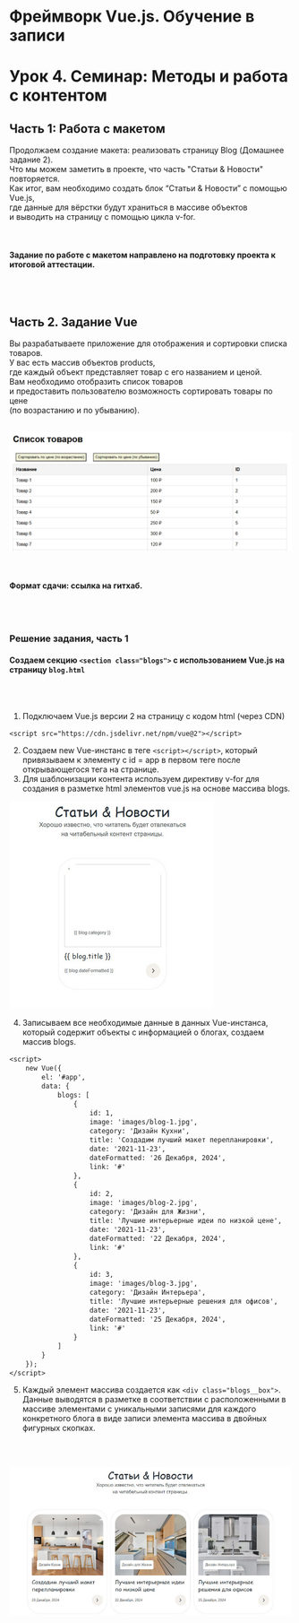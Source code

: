# Фреймворк Vue.js. Обучение в записи

# Урок 4. Семинар: Методы и работа с контентом
## Часть 1: Работа с макетом

Продолжаем создание макета: реализовать страницу Blog (Домашнее задание 2).<br>
Что мы можем заметить в проекте, что часть "Статьи & Новости" повторяется.<br> 
Как итог, вам необходимо создать блок “Статьи & Новости” с помощью Vue.js,<br> 
где данные для вёрстки будут храниться в массиве объектов<br> 
и выводить на страницу с помощью цикла v-for.

<br>

#### Задание по работе с макетом направлено на подготовку проекта к итоговой аттестации.

<br>
<br>

## Часть 2. Задание Vue

Вы разрабатываете приложение для отображения и сортировки списка товаров.<br> 
У вас есть массив объектов products,<br>
где каждый объект представляет товар с его названием и ценой.<br> 
Вам необходимо отобразить список товаров<br> 
и предоставить пользователю возможность сортировать товары по цене<br> 
(по возрастанию и по убыванию).
<br>
<br>

![](assets/task-2.jpg)

<br>

#### Формат сдачи: ссылка на гитхаб.

<br>
<br>

### Решение задания, часть 1
#### Создаем секцию ```<section class="blogs">``` с использованием Vue.js на страницу ```blog.html```

<br><br>

1. Подключаем Vue.js версии 2 на страницу с кодом html (через CDN)

```
<script src="https://cdn.jsdelivr.net/npm/vue@2"></script>
```

2. Создаем new Vue-инстанс в теге ```<script></script>```, который привязываем к элементу с id = app в первом теге после открывающегося тега <body> на странице.
3.  Для шаблонизации контента используем директиву v-for для создания в разметке html элементов vue.js на основе массива blogs.

![](assets/task-2-2.jpg)

4. Записываем все необходимые данные в данных Vue-инстанса, который содержит объекты с информацией о блогах, создаем массив blogs.
```
<script>
    new Vue({
        el: '#app',
        data: {
            blogs: [
                {
                    id: 1,
                    image: 'images/blog-1.jpg',
                    category: 'Дизайн Кухни',
                    title: 'Создадим лучший макет перепланировки',
                    date: '2021-11-23',
                    dateFormatted: '26 Декабря, 2024',
                    link: '#'
                },
                {
                    id: 2,
                    image: 'images/blog-2.jpg',
                    category: 'Дизайн для Жизни',
                    title: 'Лучшие интерьерные идеи по низкой цене',
                    date: '2021-11-23',
                    dateFormatted: '22 Декабря, 2024',
                    link: '#'
                },
                {
                    id: 3,
                    image: 'images/blog-3.jpg',
                    category: 'Дизайн Интерьера',
                    title: 'Лучшие интерьерные решения для офисов',
                    date: '2021-11-23',
                    dateFormatted: '25 Декабря, 2024',
                    link: '#'
                }
            ]
        }
    });
</script>
```

5. Каждый элемент массива создается как ```<div class="blogs__box">```. Данные выводятся в разметке в соответствии с расположенными в массиве элементами с уникальными записями для каждого конкретного блога в виде записи элемента массива в двойных фигурных скопках.

<br><br>

![](assets/task-2-3.jpg)

<br><br><br><br>